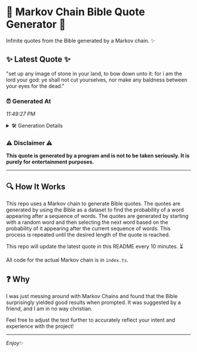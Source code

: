 # 📖 Markov Chain Bible Quote Generator 📖

Infinite quotes from the Bible generated by a Markov chain. ✨

## ✨ Latest Quote ✨
"set up any image of stone in your land, to bow down unto it: for i am the lord your god: ye shall not cut yourselves, nor make any baldness between your eyes for the dead."

### ⏰ Generated At
*11:49:27 PM*

<details>
    <summary>🛠️ Generation Details</summary>
    <p>
        <strong>🌱 Seed:</strong> set<br>
        <strong>🔄 Iterations:</strong> 35<br>
        <strong>📜 Context History:</strong><br>[ set ]: up<br>[ set, up ]: any<br>[ set, up, any ]: image<br>[ set, up, any, image ]: of<br>[ set, up, any, image, of ]: stone<br>[ set, up, any, image, of, stone ]: in<br>[ up, any, image, of, stone, in ]: your<br>[ any, image, of, stone, in, your ]: land,<br>[ image, of, stone, in, your, land, ]: to<br>[ of, stone, in, your, land,, to ]: bow<br>[ stone, in, your, land,, to, bow ]: down<br>[ in, your, land,, to, bow, down ]: unto<br>[ your, land,, to, bow, down, unto ]: it:<br>[ land,, to, bow, down, unto, it: ]: for<br>[ to, bow, down, unto, it:, for ]: i<br>[ bow, down, unto, it:, for, i ]: am<br>[ down, unto, it:, for, i, am ]: the<br>[ unto, it:, for, i, am, the ]: lord<br>[ it:, for, i, am, the, lord ]: your<br>[ for, i, am, the, lord, your ]: god:<br>[ i, am, the, lord, your, god: ]: ye<br>[ am, the, lord, your, god:, ye ]: shall<br>[ the, lord, your, god:, ye, shall ]: not<br>[ lord, your, god:, ye, shall, not ]: cut<br>[ your, god:, ye, shall, not, cut ]: yourselves,<br>[ god:, ye, shall, not, cut, yourselves, ]: nor<br>[ ye, shall, not, cut, yourselves,, nor ]: make<br>[ shall, not, cut, yourselves,, nor, make ]: any<br>[ not, cut, yourselves,, nor, make, any ]: baldness<br>[ cut, yourselves,, nor, make, any, baldness ]: between<br>[ yourselves,, nor, make, any, baldness, between ]: your<br>[ nor, make, any, baldness, between, your ]: eyes<br>[ make, any, baldness, between, your, eyes ]: for<br>[ any, baldness, between, your, eyes, for ]: the<br>[ baldness, between, your, eyes, for, the ]: dead.<br>
    </p>
</details>

### ⚠️ Disclaimer ⚠️
**This quote is generated by a program and is not to be taken seriously. It is purely for entertainment purposes.**

---

## 🔍 How It Works

This repo uses a Markov chain to generate Bible quotes. The quotes are generated by using the Bible as a dataset to find the probability of a word appearing after a sequence of words. The quotes are generated by starting with a random word and then selecting the next word based on the probability of it appearing after the current sequence of words. This process is repeated until the desired length of the quote is reached.

This repo will update the latest quote in this README every 10 minutes. ⏳

All code for the actual Markov chain is in `index.ts`.

## ❓ Why

I was just messing around with Markov Chains and found that the Bible surprisingly yielded good results when prompted. 
It was suggested by a friend, and I am in no way christian.

Feel free to adjust the text further to accurately reflect your intent and experience with the project!

---

*Enjoy*✨
